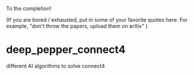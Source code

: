 To the completion!

(If you are bored / exhausted, put in some of your favorite quotes here. For example, "don't throw the papers, upload them on arXiv" )

# deep_pepper_connect4
different AI algorithms to solve connect4
 

